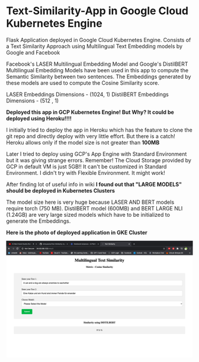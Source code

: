 # Text-Similarity-App in Google Cloud Kubernetes Engine
Flask Application deployed in Google Cloud Kubernetes Engine. Consists of a Text Similarity Approach using Multilingual Text Embedding models by Google and Facebook

Facebook's LASER Multilingual Embedding Model and Google's DistilBERT Multilingual Embedding Models have been used in this app to compute the Semantic Similarity between two sentences. The Embeddings generated by these models are used to compute the Cosine Similarity score. 

LASER Embeddings Dimensions      - (1024, 1) 
DistilBERT Embeddings Dimensions - (512 , 1)

**Deployed this app in GCP Kubernetes Engine! But Why? It could be deployed using Heroku!!!!**

I initially tried to deploy the app in Heroku which has the feature to clone the git repo and directly deploy with very little effort. But there is a catch! Heroku allows only if the model size is not greater than **100MB**

Later I tried to deploy using GCP's App Engine with Standard Environment but it was giving strange errors. Remember! The Cloud Storage provided by GCP in default VM is just 5GB!! It can't be customized in Standard Environment. I didn't try with Flexible Environment. It might work!

After finding lot of useful info in wiki **I found out that "LARGE MODELS" should be deployed in Kubernetes Clusters** 

The model size here is very huge because LASER AND BERT models require torch (750 MB). DistilBERT model (600MB) and BERT LARGE NLI (1.24GB) are very large sized models which have to be initialized to generate the Embeddings. 

**Here is the photo of deployed application in GKE Cluster**

![Text Similarity Application](text%20app.png)
